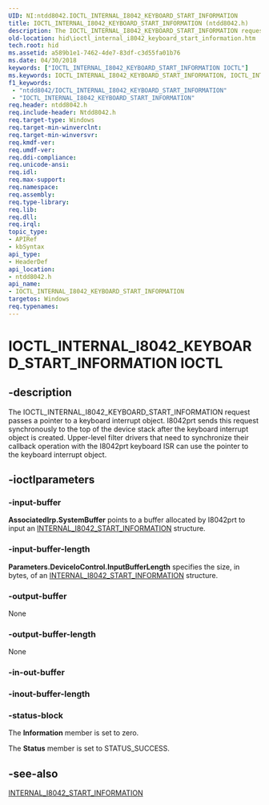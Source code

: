 ```yaml
---
UID: NI:ntdd8042.IOCTL_INTERNAL_I8042_KEYBOARD_START_INFORMATION
title: IOCTL_INTERNAL_I8042_KEYBOARD_START_INFORMATION (ntdd8042.h)
description: The IOCTL_INTERNAL_I8042_KEYBOARD_START_INFORMATION request passes a pointer to a keyboard interrupt object.
old-location: hid\ioctl_internal_i8042_keyboard_start_information.htm
tech.root: hid
ms.assetid: a589b1e1-7462-4de7-83df-c3d55fa01b76
ms.date: 04/30/2018
keywords: ["IOCTL_INTERNAL_I8042_KEYBOARD_START_INFORMATION IOCTL"]
ms.keywords: IOCTL_INTERNAL_I8042_KEYBOARD_START_INFORMATION, IOCTL_INTERNAL_I8042_KEYBOARD_START_INFORMATION control, IOCTL_INTERNAL_I8042_KEYBOARD_START_INFORMATION control code [Human Input Devices], hid.ioctl_internal_i8042_keyboard_start_information, i8042ref_d5599642-48b8-4b77-b4bb-6e0d7596045d.xml, ntdd8042/IOCTL_INTERNAL_I8042_KEYBOARD_START_INFORMATION
f1_keywords:
 - "ntdd8042/IOCTL_INTERNAL_I8042_KEYBOARD_START_INFORMATION"
 - "IOCTL_INTERNAL_I8042_KEYBOARD_START_INFORMATION"
req.header: ntdd8042.h
req.include-header: Ntdd8042.h
req.target-type: Windows
req.target-min-winverclnt: 
req.target-min-winversvr: 
req.kmdf-ver: 
req.umdf-ver: 
req.ddi-compliance: 
req.unicode-ansi: 
req.idl: 
req.max-support: 
req.namespace: 
req.assembly: 
req.type-library: 
req.lib: 
req.dll: 
req.irql: 
topic_type:
- APIRef
- kbSyntax
api_type:
- HeaderDef
api_location:
- ntdd8042.h
api_name:
- IOCTL_INTERNAL_I8042_KEYBOARD_START_INFORMATION
targetos: Windows
req.typenames: 
---
```


# IOCTL_INTERNAL_I8042_KEYBOARD_START_INFORMATION IOCTL


## -description



The IOCTL_INTERNAL_I8042_KEYBOARD_START_INFORMATION request passes a pointer to a keyboard interrupt object. I8042prt sends this request synchronously to the top of the device stack after the keyboard interrupt object is created. Upper-level filter drivers that need to synchronize their callback operation with the I8042prt keyboard ISR can use the pointer to the keyboard interrupt object.




## -ioctlparameters




### -input-buffer

<b>AssociatedIrp.SystemBuffer</b> points to a buffer allocated by I8042prt to input an <a href="https://docs.microsoft.com/windows-hardware/drivers/ddi/ntdd8042/ns-ntdd8042-_internal_i8042_start_information">INTERNAL_I8042_START_INFORMATION</a> structure.


### -input-buffer-length

<b>Parameters.DeviceIoControl.InputBufferLength</b> specifies the size, in bytes, of an <a href="https://docs.microsoft.com/windows-hardware/drivers/ddi/ntdd8042/ns-ntdd8042-_internal_i8042_start_information">INTERNAL_I8042_START_INFORMATION</a> structure.


### -output-buffer

None


### -output-buffer-length

None


### -in-out-buffer








### -inout-buffer-length








### -status-block

The <b>Information</b> member is set to zero. 

The <b>Status</b> member is set to STATUS_SUCCESS.


## -see-also




<a href="https://docs.microsoft.com/windows-hardware/drivers/ddi/ntdd8042/ns-ntdd8042-_internal_i8042_start_information">INTERNAL_I8042_START_INFORMATION</a>
 

 

